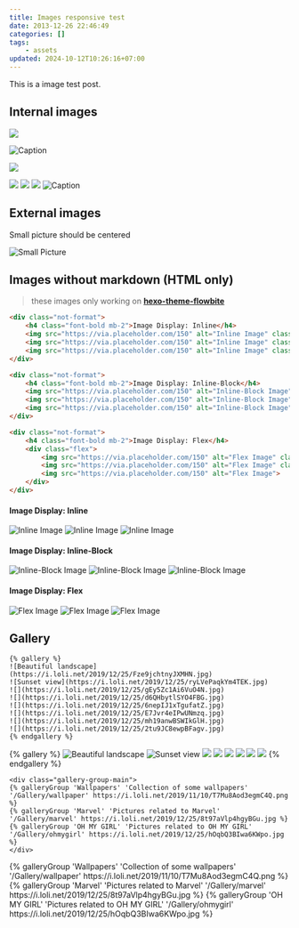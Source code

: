 ```yaml
---
title: Images responsive test
date: 2013-12-26 22:46:49
categories: []
tags:
    - assets
updated: 2024-10-12T10:26:16+07:00
---
```


This is a image test post.

## Internal images

![](/assets/wallpaper-2572384.jpg)

![Caption](/assets/wallpaper-2311325.jpg)

![](/assets/wallpaper-878514.jpg)

![](/images/river.png)
![](/images/landscape-1.jpg)
![](/images/landscape-2.jpg)
![Caption](/images/leaf.jpg)

## External images

Small picture should be centered

![Small Picture](https://via.placeholder.com/350x150.jpg)

## Images without markdown (HTML only)

> these images only working on **[hexo-theme-flowbite](/hexo-themes/hexo-theme-flowbite/images.html)**

```html
<div class="not-format">
    <h4 class="font-bold mb-2">Image Display: Inline</h4>
    <img src="https://via.placeholder.com/150" alt="Inline Image" class="inline">
    <img src="https://via.placeholder.com/150" alt="Inline Image" class="inline">
    <img src="https://via.placeholder.com/150" alt="Inline Image" class="inline">
</div>

<div class="not-format">
    <h4 class="font-bold mb-2">Image Display: Inline-Block</h4>
    <img src="https://via.placeholder.com/150" alt="Inline-Block Image" class="inline-block mr-2">
    <img src="https://via.placeholder.com/150" alt="Inline-Block Image" class="inline-block mr-2">
    <img src="https://via.placeholder.com/150" alt="Inline-Block Image" class="inline-block">
</div>

<div class="not-format">
    <h4 class="font-bold mb-2">Image Display: Flex</h4>
    <div class="flex">
        <img src="https://via.placeholder.com/150" alt="Flex Image" class="mr-2">
        <img src="https://via.placeholder.com/150" alt="Flex Image" class="mr-2">
        <img src="https://via.placeholder.com/150" alt="Flex Image">
    </div>
</div>
```

<div class="not-format">
    <h4 class="font-bold mb-2">Image Display: Inline</h4>
    <img src="https://via.placeholder.com/150" alt="Inline Image" class="inline">
    <img src="https://via.placeholder.com/150" alt="Inline Image" class="inline">
    <img src="https://via.placeholder.com/150" alt="Inline Image" class="inline">
</div>

<div class="not-format">
    <h4 class="font-bold mb-2">Image Display: Inline-Block</h4>
    <img src="https://via.placeholder.com/150" alt="Inline-Block Image" class="inline-block mr-2">
    <img src="https://via.placeholder.com/150" alt="Inline-Block Image" class="inline-block mr-2">
    <img src="https://via.placeholder.com/150" alt="Inline-Block Image" class="inline-block">
</div>

<div class="not-format">
    <h4 class="font-bold mb-2">Image Display: Flex</h4>
    <div class="flex">
        <img src="https://via.placeholder.com/150" alt="Flex Image" class="mr-2">
        <img src="https://via.placeholder.com/150" alt="Flex Image" class="mr-2">
        <img src="https://via.placeholder.com/150" alt="Flex Image">
    </div>
</div>

## Gallery

```nunjucks
{% gallery %}
![Beautiful landscape](https://i.loli.net/2019/12/25/Fze9jchtnyJXMHN.jpg)
![Sunset view](https://i.loli.net/2019/12/25/ryLVePaqkYm4TEK.jpg)
![](https://i.loli.net/2019/12/25/gEy5Zc1Ai6VuO4N.jpg)
![](https://i.loli.net/2019/12/25/d6QHbytlSYO4FBG.jpg)
![](https://i.loli.net/2019/12/25/6nepIJ1xTgufatZ.jpg)
![](https://i.loli.net/2019/12/25/E7Jvr4eIPwUNmzq.jpg)
![](https://i.loli.net/2019/12/25/mh19anwBSWIkGlH.jpg)
![](https://i.loli.net/2019/12/25/2tu9JC8ewpBFagv.jpg)
{% endgallery %}
```

{% gallery %}
![Beautiful landscape](https://i.loli.net/2019/12/25/Fze9jchtnyJXMHN.jpg)
![Sunset view](https://i.loli.net/2019/12/25/ryLVePaqkYm4TEK.jpg)
![](https://i.loli.net/2019/12/25/gEy5Zc1Ai6VuO4N.jpg)
![](https://i.loli.net/2019/12/25/d6QHbytlSYO4FBG.jpg)
![](https://i.loli.net/2019/12/25/6nepIJ1xTgufatZ.jpg)
![](https://i.loli.net/2019/12/25/E7Jvr4eIPwUNmzq.jpg)
![](https://i.loli.net/2019/12/25/mh19anwBSWIkGlH.jpg)
![](https://i.loli.net/2019/12/25/2tu9JC8ewpBFagv.jpg)
{% endgallery %}

```nunjucks
<div class="gallery-group-main">
{% galleryGroup 'Wallpapers' 'Collection of some wallpapers' '/Gallery/wallpaper' https://i.loli.net/2019/11/10/T7Mu8Aod3egmC4Q.png %}
{% galleryGroup 'Marvel' 'Pictures related to Marvel' '/Gallery/marvel' https://i.loli.net/2019/12/25/8t97aVlp4hgyBGu.jpg %}
{% galleryGroup 'OH MY GIRL' 'Pictures related to OH MY GIRL' '/Gallery/ohmygirl' https://i.loli.net/2019/12/25/hOqbQ3BIwa6KWpo.jpg %}
</div>
```

<div class="gallery-group-main">
{% galleryGroup 'Wallpapers' 'Collection of some wallpapers' '/Gallery/wallpaper' https://i.loli.net/2019/11/10/T7Mu8Aod3egmC4Q.png %}
{% galleryGroup 'Marvel' 'Pictures related to Marvel' '/Gallery/marvel' https://i.loli.net/2019/12/25/8t97aVlp4hgyBGu.jpg %}
{% galleryGroup 'OH MY GIRL' 'Pictures related to OH MY GIRL' '/Gallery/ohmygirl' https://i.loli.net/2019/12/25/hOqbQ3BIwa6KWpo.jpg %}
</div>

